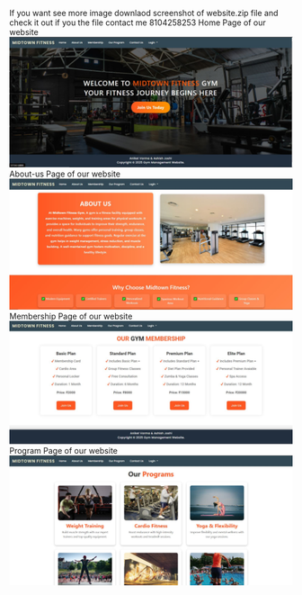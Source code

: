 
If you want see more image downlaod screenshot of website.zip file and check it out if you the file contact me 8104258253
Home Page of our website
![Alt Text](https://github.com/Aniket1947/Gym-management-system/blob/f23e5cd1707bddacc46bf7a1308d343514ea3544/home%20page.JPG)
About-us Page of our website
![Alt Text](https://github.com/Aniket1947/Gym-management-system/blob/f23e5cd1707bddacc46bf7a1308d343514ea3544/about%20us.JPG)
Membership Page of our website
![Alt Text](https://github.com/Aniket1947/Gym-management-system/blob/f23e5cd1707bddacc46bf7a1308d343514ea3544/membership.JPG)
Program Page of our website
![Alt Text](https://github.com/Aniket1947/Gym-management-system/blob/f23e5cd1707bddacc46bf7a1308d343514ea3544/program.JPG)

